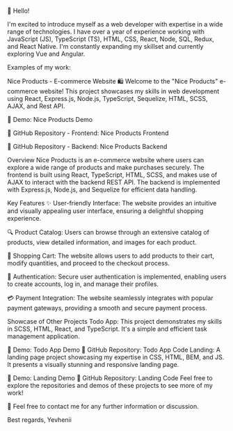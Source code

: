 👋 Hello!

I'm excited to introduce myself as a web developer with expertise in a wide range of technologies. I have over a year of experience working with JavaScript (JS), TypeScript (TS), HTML, CSS, React, Node, SQL, Redux, and React Native. I'm constantly expanding my skillset and currently exploring Vue and Angular.

Examples of my work:

Nice Products - E-commerce Website
🛍️ Welcome to the "Nice Products" e-commerce website! This project showcases my skills in web development using React, Express.js, Node.js, TypeScript, Sequelize, HTML, SCSS, AJAX, and Rest API.

🚀 Demo: Nice Products Demo

📂 GitHub Repository - Frontend: Nice Products Frontend

📂 GitHub Repository - Backend: Nice Products Backend

Overview
Nice Products is an e-commerce website where users can explore a wide range of products and make purchases securely. The frontend is built using React, TypeScript, HTML, SCSS, and makes use of AJAX to interact with the backend REST API. The backend is implemented with Express.js, Node.js, and Sequelize for efficient data handling.

Key Features
✨ User-friendly Interface: The website provides an intuitive and visually appealing user interface, ensuring a delightful shopping experience.

🔍 Product Catalog: Users can browse through an extensive catalog of products, view detailed information, and images for each product.

🛒 Shopping Cart: The website allows users to add products to their cart, modify quantities, and proceed to the checkout process.

💼 Authentication: Secure user authentication is implemented, enabling users to create accounts, log in, and manage their profiles.

💳 Payment Integration: The website seamlessly integrates with popular payment gateways, providing a smooth and secure payment process.

Showcase of Other Projects
Todo App: This project demonstrates my skills in SCSS, HTML, React, and TypeScript. It's a simple and efficient task management application.

🚀 Demo: Todo App Demo
📂 GitHub Repository: Todo App Code
Landing: A landing page project showcasing my expertise in CSS, HTML, BEM, and JS. It presents a visually stunning and responsive landing page.

🚀 Demo: Landing Demo
📂 GitHub Repository: Landing Code
Feel free to explore the repositories and demos of these projects to see more of my work!

💌 Feel free to contact me for any further information or discussion.

Best regards,
Yevhenii
